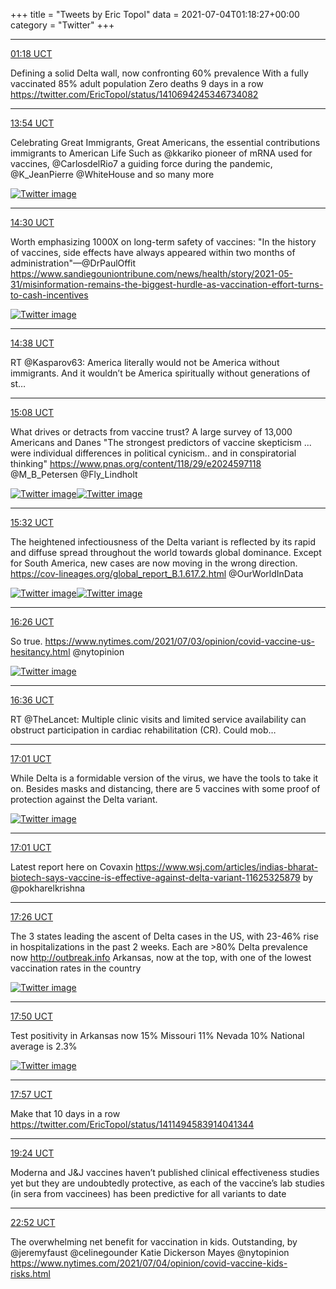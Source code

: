 +++
title = "Tweets by Eric Topol" 
data = 2021-07-04T01:18:27+00:00
category = "Twitter"
+++


---

<a href="https://twitter.com/erictopol/status/1411494583914041344" target="_blank" rel="noreferer">01:18 UCT</a>

Defining a solid Delta wall, now confronting 60% prevalence
With a fully vaccinated 85% adult population
Zero deaths 9 days in a row https://twitter.com/EricTopol/status/1410694245346734082



---

<a href="https://twitter.com/erictopol/status/1411684772779159561" target="_blank" rel="noreferer">13:54 UCT</a>

Celebrating Great Immigrants, Great Americans, the essential contributions immigrants to American Life
Such as @kkariko pioneer of mRNA used for vaccines, @CarlosdelRio7 a guiding force during the pandemic, @K_JeanPierre @WhiteHouse and so many more 

<a href="E5dOk2hVEAcyEDH.jpg"  ><img src="E5dOk2hVEAcyEDH.jpg" alt="Twitter image" ></img></a>

---

<a href="https://twitter.com/erictopol/status/1411693840767995905" target="_blank" rel="noreferer">14:30 UCT</a>

Worth emphasizing 1000X on long-term safety of vaccines:
"In the history of vaccines, side effects have always appeared within two months of administration"—@DrPaulOffit 
https://www.sandiegouniontribune.com/news/health/story/2021-05-31/misinformation-remains-the-biggest-hurdle-as-vaccination-effort-turns-to-cash-incentives 

<a href="E5dXVj-VIAI9yGk.jpg"  ><img src="E5dXVj-VIAI9yGk.jpg" alt="Twitter image" ></img></a>

---

<a href="https://twitter.com/erictopol/status/1411695941594226701" target="_blank" rel="noreferer">14:38 UCT</a>

RT @Kasparov63: America literally would not be America without immigrants. And it wouldn’t be America spiritually without generations of st…



---

<a href="https://twitter.com/erictopol/status/1411703393035321345" target="_blank" rel="noreferer">15:08 UCT</a>

What drives or detracts from vaccine trust? 
A large survey of 13,000 Americans and Danes
"The strongest predictors of vaccine skepticism ... were individual differences in political cynicism.. and in conspiratorial thinking"
https://www.pnas.org/content/118/29/e2024597118
@M_B_Petersen @Fly_Lindholt 

<a href="E5dfkiXVkAELRuD.jpg"  ><img src="E5dfkiXVkAELRuD.jpg" alt="Twitter image" ></img></a><a href="E5dfnQzUUAYDSzt.jpg"  ><img src="E5dfnQzUUAYDSzt.jpg" alt="Twitter image" ></img></a>

---

<a href="https://twitter.com/erictopol/status/1411709433768398848" target="_blank" rel="noreferer">15:32 UCT</a>

The heightened infectiousness of the Delta variant is reflected by its rapid and diffuse spread throughout the world towards global dominance. Except for South America, new cases are now moving in the wrong direction.
https://cov-lineages.org/global_report_B.1.617.2.html
@OurWorldInData 

<a href="E5dlMaNUYAUSYr6.jpg"  ><img src="E5dlMaNUYAUSYr6.jpg" alt="Twitter image" ></img></a><a href="E5dlWHXVEAEltci.jpg"  ><img src="E5dlWHXVEAEltci.jpg" alt="Twitter image" ></img></a>

---

<a href="https://twitter.com/erictopol/status/1411723141458448387" target="_blank" rel="noreferer">16:26 UCT</a>

So true.
https://www.nytimes.com/2021/07/03/opinion/covid-vaccine-us-hesitancy.html @nytopinion 

<a href="E5dyoFSUUAEvBlT.png"  ><img src="E5dyoFSUUAEvBlT.png" alt="Twitter image" ></img></a>

---

<a href="https://twitter.com/erictopol/status/1411725660062556162" target="_blank" rel="noreferer">16:36 UCT</a>

RT @TheLancet: Multiple clinic visits and limited service availability can obstruct participation in cardiac rehabilitation (CR). Could mob…



---

<a href="https://twitter.com/erictopol/status/1411731941506752518" target="_blank" rel="noreferer">17:01 UCT</a>

While Delta is a formidable version of the virus, we have the tools to take it on.
Besides masks and distancing, there are 5 vaccines with some proof of protection against the Delta variant. 

<a href="E5d5jiTUYAQC6o7.png"  ><img src="E5d5jiTUYAQC6o7.png" alt="Twitter image" ></img></a>

---

<a href="https://twitter.com/erictopol/status/1411731945076056071" target="_blank" rel="noreferer">17:01 UCT</a>

Latest report here on Covaxin
https://www.wsj.com/articles/indias-bharat-biotech-says-vaccine-is-effective-against-delta-variant-11625325879 by @pokharelkrishna



---

<a href="https://twitter.com/erictopol/status/1411738297123053569" target="_blank" rel="noreferer">17:26 UCT</a>

The 3 states leading the ascent of Delta cases in the US, with 23-46% rise in hospitalizations in the past 2 weeks.
Each are &gt;80% Delta prevalence now http://outbreak.info
Arkansas, now at the top, with one of the lowest vaccination rates in the country 

<a href="E5d_c6KVUAYuAto.jpg"  ><img src="E5d_c6KVUAYuAto.jpg" alt="Twitter image" ></img></a>

---

<a href="https://twitter.com/erictopol/status/1411744255694061569" target="_blank" rel="noreferer">17:50 UCT</a>

Test positivity in Arkansas now 15%
Missouri 11%
Nevada 10%
National average is 2.3% 

<a href="E5eFd5FVkAQ4jT1.jpg"  ><img src="E5eFd5FVkAQ4jT1.jpg" alt="Twitter image" ></img></a>

---

<a href="https://twitter.com/erictopol/status/1411746049425698821" target="_blank" rel="noreferer">17:57 UCT</a>

Make that 10 days in a row https://twitter.com/EricTopol/status/1411494583914041344



---

<a href="https://twitter.com/erictopol/status/1411767824377208837" target="_blank" rel="noreferer">19:24 UCT</a>

Moderna and J&amp;J vaccines haven’t published clinical effectiveness studies yet but they are undoubtedly protective, as each of the vaccine’s lab studies (in sera from vaccinees) has been predictive for all variants to date



---

<a href="https://twitter.com/erictopol/status/1411820173464461312" target="_blank" rel="noreferer">22:52 UCT</a>

The overwhelming net benefit for vaccination in kids.  Outstanding, by ⁦@jeremyfaust⁩ ⁦@celinegounder⁩ ⁦Katie Dickerson Mayes @nytopinion⁩  https://www.nytimes.com/2021/07/04/opinion/covid-vaccine-kids-risks.html


